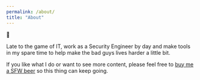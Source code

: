 ```yaml
---
permalink: /about/
title: "About"
---
```


👋

Late to the game of IT, work as a Security Engineer by day and make tools in my spare time to help make the bad guys lives harder a little bit.

If you like what I do or want to see more content, please feel free to [buy me a SFW beer](https://ko-fi.com/sysgoblin) so this thing can keep going.